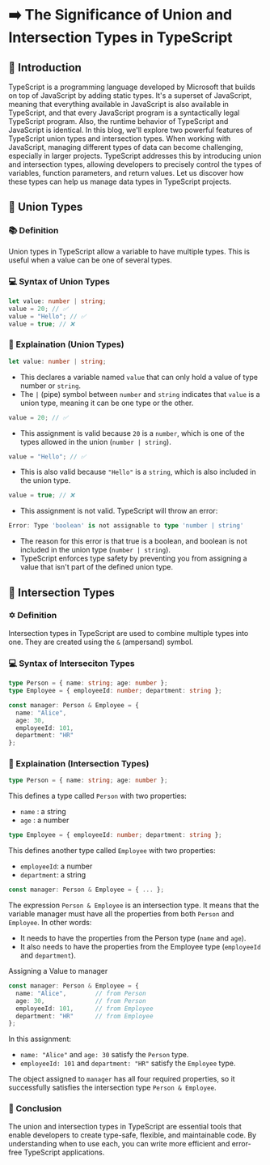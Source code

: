 # ➡️ The Significance of Union and Intersection Types in TypeScript

## 🚀 Introduction

TypeScript is a programming language developed by Microsoft that builds on top of JavaScript by adding static types. It's a superset of JavaScript, meaning that everything available in JavaScript is also available in TypeScript, and that every JavaScript program is a syntactically legal TypeScript program. Also, the runtime behavior of TypeScript and JavaScript is identical. In this blog, we'll explore two powerful features of TypeScript union types and intersection types. When working with JavaScript, managing different types of data can become challenging, especially in larger projects. TypeScript addresses this by introducing union and intersection types, allowing developers to precisely control the types of variables, function parameters, and return values. Let us discover how these types can help us manage data types in TypeScript projects.

## 🔄 Union Types

### 📚 Definition

Union types in TypeScript allow a variable to have multiple types. This is useful when a value can be one of several types.

### 💻 Syntax of Union Types

```typescript
let value: number | string;
value = 20; // ✅ 
value = "Hello"; // ✅ 
value = true; // ❌ 
```

### 📝 Explaination (Union Types)

```typescript
let value: number | string;
```

- This declares a variable named `value` that can only hold a value of type number or `string`.
- The `|` (pipe) symbol between `number` and `string` indicates that `value` is a union type, meaning it can be one type or the other.

```typescript
value = 20; // ✅
```

- This assignment is valid because `20` is a `number`, which is one of the types allowed in the union (`number | string`).

```typescript
value = "Hello"; // ✅
```

- This is also valid because `"Hello"` is a `string`, which is also included in the union type.

```typescript
value = true; // ❌
```

- This assignment is not valid. TypeScript will throw an error:

```typescript
Error: Type 'boolean' is not assignable to type 'number | string'
```

- The reason for this error is that true is a boolean, and boolean is not included in the union type (`number | string`).
- TypeScript enforces type safety by preventing you from assigning a value that isn't part of the defined union type.

## 🔄 Intersection Types

### ✡️ Definition

Intersection types in TypeScript are used to combine multiple types into one. They are created using the `&` (ampersand) symbol.

### 💻 Syntax of Interseciton Types

```typescript
type Person = { name: string; age: number };
type Employee = { employeeId: number; department: string };

const manager: Person & Employee = {
  name: "Alice",
  age: 30,
  employeeId: 101,
  department: "HR"
};
```

### 📝 Explaination (Intersection Types)

``` typescript
type Person = { name: string; age: number };
```

This defines a type called `Person` with two properties:

- `name` : a string
- `age` : a number

``` typescript
type Employee = { employeeId: number; department: string };
````

This defines another type called `Employee` with two properties:

- `employeeId`: a number
- `department`: a string

```typescript
const manager: Person & Employee = { ... };
```

The expression `Person & Employee` is an intersection type. It means that the variable manager must have all the properties from both `Person` and `Employee`. In other words:

- It needs to have the properties from the Person type (`name` and `age`).
- It also needs to have the properties from the Employee type (`employeeId` and `department`).

Assigning a Value to manager

```typescript
const manager: Person & Employee = {
  name: "Alice",        // from Person
  age: 30,              // from Person
  employeeId: 101,      // from Employee
  department: "HR"      // from Employee
};
```

In this assignment:

- `name: "Alice"` and `age: 30` satisfy the `Person` type.
- `employeeId: 101` and `department: "HR"` satisfy the `Employee` type.

The object assigned to `manager` has all four required properties, so it successfully satisfies the intersection type `Person & Employee`.

### 📒 Conclusion

The union and intersection types in TypeScript are essential tools that enable developers to create type-safe, flexible, and maintainable code. By understanding when to use each, you can write more efficient and error-free TypeScript applications.

